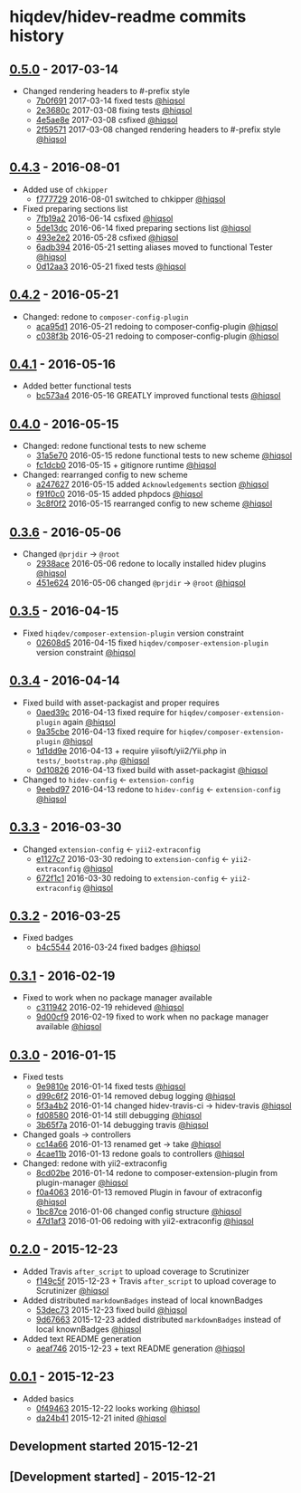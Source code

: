 # hiqdev/hidev-readme commits history

## [0.5.0] - 2017-03-14

- Changed rendering headers to #-prefix style
    - [7b0f691] 2017-03-14 fixed tests [@hiqsol]
    - [2e3680c] 2017-03-08 fixing tests [@hiqsol]
    - [4e5ae8e] 2017-03-08 csfixed [@hiqsol]
    - [2f59571] 2017-03-08 changed rendering headers to #-prefix style [@hiqsol]

## [0.4.3] - 2016-08-01

- Added use of `chkipper`
    - [f777729] 2016-08-01 switched to chkipper [@hiqsol]
- Fixed preparing sections list
    - [7fb19a2] 2016-06-14 csfixed [@hiqsol]
    - [5de13dc] 2016-06-14 fixed preparing sections list [@hiqsol]
    - [493e2e2] 2016-05-28 csfixed [@hiqsol]
    - [6adb394] 2016-05-21 setting aliases moved to functional Tester [@hiqsol]
    - [0d12aa3] 2016-05-21 fixed tests [@hiqsol]

## [0.4.2] - 2016-05-21

- Changed: redone to `composer-config-plugin`
    - [aca95d1] 2016-05-21 redoing to composer-config-plugin [@hiqsol]
    - [c038f3b] 2016-05-21 redoing to composer-config-plugin [@hiqsol]

## [0.4.1] - 2016-05-16

- Added better functional tests
    - [bc573a4] 2016-05-16 GREATLY improved functional tests [@hiqsol]

## [0.4.0] - 2016-05-15

- Changed: redone functional tests to new scheme
    - [31a5e70] 2016-05-15 redone functional tests to new scheme [@hiqsol]
    - [fc1dcb0] 2016-05-15 + gitignore runtime [@hiqsol]
- Changed: rearranged config to new scheme
    - [a247627] 2016-05-15 added `Acknowledgements` section [@hiqsol]
    - [f91f0c0] 2016-05-15 added phpdocs [@hiqsol]
    - [3c8f0f2] 2016-05-15 rearranged config to new scheme [@hiqsol]

## [0.3.6] - 2016-05-06

- Changed `@prjdir` -> `@root`
    - [2938ace] 2016-05-06 redone to locally installed hidev plugins [@hiqsol]
    - [451e624] 2016-05-06 changed `@prjdir` -> `@root` [@hiqsol]

## [0.3.5] - 2016-04-15

- Fixed `hiqdev/composer-extension-plugin` version constraint
    - [02608d5] 2016-04-15 fixed `hiqdev/composer-extension-plugin` version constraint [@hiqsol]

## [0.3.4] - 2016-04-14

- Fixed build with asset-packagist and proper requires
    - [0aed39c] 2016-04-13 fixed require for `hiqdev/composer-extension-plugin` again [@hiqsol]
    - [9a35cbe] 2016-04-13 fixed require for `hiqdev/composer-extension-plugin` [@hiqsol]
    - [1d1dd9e] 2016-04-13 + require yiisoft/yii2/Yii.php in `tests/_bootstrap.php` [@hiqsol]
    - [0d10826] 2016-04-13 fixed build with asset-packagist [@hiqsol]
- Changed to `hidev-config` <- `extension-config`
    - [9eebd97] 2016-04-13 redone to `hidev-config` <- `extension-config` [@hiqsol]

## [0.3.3] - 2016-03-30

- Changed `extension-config` <- `yii2-extraconfig`
    - [e1127c7] 2016-03-30 redoing to `extension-config` <- `yii2-extraconfig` [@hiqsol]
    - [672f1c1] 2016-03-30 redoing to `extension-config` <- `yii2-extraconfig` [@hiqsol]

## [0.3.2] - 2016-03-25

- Fixed badges
    - [b4c5544] 2016-03-24 fixed badges [@hiqsol]

## [0.3.1] - 2016-02-19

- Fixed to work when no package manager available
    - [c311942] 2016-02-19 rehideved [@hiqsol]
    - [9d00cf9] 2016-02-19 fixed to work when no package manager available [@hiqsol]

## [0.3.0] - 2016-01-15

- Fixed tests
    - [9e9810e] 2016-01-14 fixed tests [@hiqsol]
    - [d99c6f2] 2016-01-14 removed debug logging [@hiqsol]
    - [5f3a4b2] 2016-01-14 changed hidev-travis-ci -> hidev-travis [@hiqsol]
    - [fd08580] 2016-01-14 still debugging [@hiqsol]
    - [3b65f7a] 2016-01-14 debugging travis [@hiqsol]
- Changed goals -> controllers
    - [cc14a66] 2016-01-13 renamed get -> take [@hiqsol]
    - [4cae11b] 2016-01-13 redone goals to controllers [@hiqsol]
- Changed: redone with yii2-extraconfig
    - [8cd02be] 2016-01-14 redone to composer-extension-plugin from plugin-manager [@hiqsol]
    - [f0a4063] 2016-01-13 removed Plugin in favour of extraconfig [@hiqsol]
    - [1bc87ce] 2016-01-06 changed config structure [@hiqsol]
    - [47d1af3] 2016-01-06 redoing with yii2-extraconfig [@hiqsol]

## [0.2.0] - 2015-12-23

- Added Travis `after_script` to upload coverage to Scrutinizer
    - [f149c5f] 2015-12-23 + Travis `after_script` to upload coverage to Scrutinizer [@hiqsol]
- Added distributed `markdownBadges` instead of local knownBadges
    - [53dec73] 2015-12-23 fixed build [@hiqsol]
    - [9d67663] 2015-12-23 added distributed `markdownBadges` instead of local knownBadges [@hiqsol]
- Added text README generation
    - [aeaf746] 2015-12-23 + text README generation [@hiqsol]

## [0.0.1] - 2015-12-23

- Added basics
    - [0f49463] 2015-12-22 looks working [@hiqsol]
    - [da24b41] 2015-12-21 inited [@hiqsol]
## Development started 2015-12-21

## [Development started] - 2015-12-21

[@hiqsol]: https://github.com/hiqsol
[sol@hiqdev.com]: https://github.com/hiqsol
[@SilverFire]: https://github.com/SilverFire
[d.naumenko.a@gmail.com]: https://github.com/SilverFire
[@tafid]: https://github.com/tafid
[andreyklochok@gmail.com]: https://github.com/tafid
[@BladeRoot]: https://github.com/BladeRoot
[bladeroot@gmail.com]: https://github.com/BladeRoot
[aca95d1]: https://github.com/hiqdev/hidev-readme/commit/aca95d1
[c038f3b]: https://github.com/hiqdev/hidev-readme/commit/c038f3b
[bc573a4]: https://github.com/hiqdev/hidev-readme/commit/bc573a4
[31a5e70]: https://github.com/hiqdev/hidev-readme/commit/31a5e70
[fc1dcb0]: https://github.com/hiqdev/hidev-readme/commit/fc1dcb0
[a247627]: https://github.com/hiqdev/hidev-readme/commit/a247627
[f91f0c0]: https://github.com/hiqdev/hidev-readme/commit/f91f0c0
[3c8f0f2]: https://github.com/hiqdev/hidev-readme/commit/3c8f0f2
[2938ace]: https://github.com/hiqdev/hidev-readme/commit/2938ace
[451e624]: https://github.com/hiqdev/hidev-readme/commit/451e624
[02608d5]: https://github.com/hiqdev/hidev-readme/commit/02608d5
[0aed39c]: https://github.com/hiqdev/hidev-readme/commit/0aed39c
[9a35cbe]: https://github.com/hiqdev/hidev-readme/commit/9a35cbe
[1d1dd9e]: https://github.com/hiqdev/hidev-readme/commit/1d1dd9e
[0d10826]: https://github.com/hiqdev/hidev-readme/commit/0d10826
[9eebd97]: https://github.com/hiqdev/hidev-readme/commit/9eebd97
[e1127c7]: https://github.com/hiqdev/hidev-readme/commit/e1127c7
[672f1c1]: https://github.com/hiqdev/hidev-readme/commit/672f1c1
[b4c5544]: https://github.com/hiqdev/hidev-readme/commit/b4c5544
[c311942]: https://github.com/hiqdev/hidev-readme/commit/c311942
[9d00cf9]: https://github.com/hiqdev/hidev-readme/commit/9d00cf9
[9e9810e]: https://github.com/hiqdev/hidev-readme/commit/9e9810e
[d99c6f2]: https://github.com/hiqdev/hidev-readme/commit/d99c6f2
[5f3a4b2]: https://github.com/hiqdev/hidev-readme/commit/5f3a4b2
[fd08580]: https://github.com/hiqdev/hidev-readme/commit/fd08580
[3b65f7a]: https://github.com/hiqdev/hidev-readme/commit/3b65f7a
[cc14a66]: https://github.com/hiqdev/hidev-readme/commit/cc14a66
[4cae11b]: https://github.com/hiqdev/hidev-readme/commit/4cae11b
[8cd02be]: https://github.com/hiqdev/hidev-readme/commit/8cd02be
[f0a4063]: https://github.com/hiqdev/hidev-readme/commit/f0a4063
[1bc87ce]: https://github.com/hiqdev/hidev-readme/commit/1bc87ce
[47d1af3]: https://github.com/hiqdev/hidev-readme/commit/47d1af3
[f149c5f]: https://github.com/hiqdev/hidev-readme/commit/f149c5f
[53dec73]: https://github.com/hiqdev/hidev-readme/commit/53dec73
[9d67663]: https://github.com/hiqdev/hidev-readme/commit/9d67663
[aeaf746]: https://github.com/hiqdev/hidev-readme/commit/aeaf746
[0f49463]: https://github.com/hiqdev/hidev-readme/commit/0f49463
[da24b41]: https://github.com/hiqdev/hidev-readme/commit/da24b41
[7fb19a2]: https://github.com/hiqdev/hidev-readme/commit/7fb19a2
[5de13dc]: https://github.com/hiqdev/hidev-readme/commit/5de13dc
[493e2e2]: https://github.com/hiqdev/hidev-readme/commit/493e2e2
[6adb394]: https://github.com/hiqdev/hidev-readme/commit/6adb394
[0d12aa3]: https://github.com/hiqdev/hidev-readme/commit/0d12aa3
[f777729]: https://github.com/hiqdev/hidev-readme/commit/f777729
[7b0f691]: https://github.com/hiqdev/hidev-readme/commit/7b0f691
[2e3680c]: https://github.com/hiqdev/hidev-readme/commit/2e3680c
[4e5ae8e]: https://github.com/hiqdev/hidev-readme/commit/4e5ae8e
[2f59571]: https://github.com/hiqdev/hidev-readme/commit/2f59571
[Under development]: https://github.com/hiqdev/hidev-readme/compare/0.4.3...HEAD
[0.4.3]: https://github.com/hiqdev/hidev-readme/compare/0.4.2...0.4.3
[0.4.2]: https://github.com/hiqdev/hidev-readme/compare/0.4.1...0.4.2
[0.4.1]: https://github.com/hiqdev/hidev-readme/compare/0.4.0...0.4.1
[0.4.0]: https://github.com/hiqdev/hidev-readme/compare/0.3.6...0.4.0
[0.3.6]: https://github.com/hiqdev/hidev-readme/compare/0.3.5...0.3.6
[0.3.5]: https://github.com/hiqdev/hidev-readme/compare/0.3.4...0.3.5
[0.3.4]: https://github.com/hiqdev/hidev-readme/compare/0.3.3...0.3.4
[0.3.3]: https://github.com/hiqdev/hidev-readme/compare/0.3.2...0.3.3
[0.3.2]: https://github.com/hiqdev/hidev-readme/compare/0.3.1...0.3.2
[0.3.1]: https://github.com/hiqdev/hidev-readme/compare/0.3.0...0.3.1
[0.3.0]: https://github.com/hiqdev/hidev-readme/compare/0.2.0...0.3.0
[0.2.0]: https://github.com/hiqdev/hidev-readme/compare/0.0.1...0.2.0
[0.0.1]: https://github.com/hiqdev/hidev-readme/releases/tag/0.0.1
[0.5.0]: https://github.com/hiqdev/hidev-readme/compare/0.4.3...0.5.0
